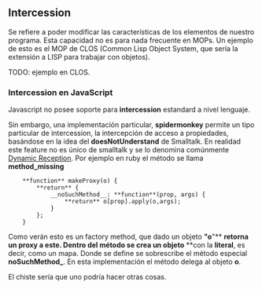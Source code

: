 ## []()Intercession

Se refiere a poder modificar las características de los elementos de nuestro programa.
Esta capacidad no es para nada frecuente en MOPs. Un ejemplo de esto es el MOP de CLOS (Common Lisp Object System, que sería la extensión a LISP para trabajar con objetos).


TODO: ejemplo en CLOS.


### []()Intercession en JavaScript
Javascript no posee soporte para **intercession** estandard a nivel lenguaje. 

Sin embargo, una implementación particular, **spidermonkey** permite un tipo particular de intercession, la intercepción de acceso a propiedades, basándose en la idea del **doesNotUnderstand** de Smalltalk. En realidad este feature no es único de smalltalk y se lo denomina comúnmente [Dynamic Reception](http://martinfowler.com/dslCatalog/dynamicReception.html). Por ejemplo en ruby el método se llama **method_missing**



        **function** makeProxy(o) {
            **return** {
                __noSuchMethod__: **function**(prop, args) {
                    **return** o[prop].apply(o,args);
                }
            };
        }

Como verán esto es un factory method, que dado un objeto **"o**"** **retorna un proxy a este. 
Dentro del método se crea un objeto** **con la **literal**, es decir, como un mapa.
Donde se define se sobrescribe el método especial **__noSuchMethod___**.
En esta implementación el método delega al objeto **o**.

El chiste sería que uno podría hacer otras cosas.